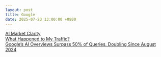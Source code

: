 ```yaml
---
layout: post
title: Google
date: 2025-07-23 13:00:00 +0800
---
```

[AI Market Clarity](https://blog.eladgil.com/p/ai-market-clarity)  
[What Happened to My Traffic?](https://tomtunguz.com/chegg-aio/)  
[Google’s AI Overviews Surpass 50% of Queries, Doubling Since August 2024](https://xponent21.com/insights/googles-ai-overviews-surpass-50-of-queries-doubling-since-august-2024/)  
